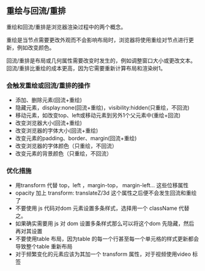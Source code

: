 ## 重绘与回流/重排

重绘和回流/重排是浏览器渲染过程中的两个概念。

重绘是当节点需要更改外观而不会影响布局时，浏览器将使用重绘对节点进行更新，例如改变颜色。

回流/重排是布局或几何属性需要改变时发生的，例如调整窗口大小或更改文本。回流/重排比重绘的成本更高，因为它需要重新计算布局和渲染树1。

### 会触发重绘或回流/重排的操作

- 添加、删除元素(回流+重绘)
- 隐藏元素，display:none(回流+重绘)，visibility:hidden(只重绘，不回流)
- 移动元素，如改变top、left或移动元素到另外1个父元素中(重绘+回流)
- 改变浏览器大小(回流+重绘)
- 改变浏览器的字体大小(回流+重绘)
- 改变元素的padding、border、margin(回流+重绘)
- 改变浏览器的字体颜色（只重绘，不回流）
- 改变元素的背景颜色（只重绘，不回流）

### 优化措施

- 用transform 代替 top，left ，margin-top， margin-left... 这些位移属性
- opacity 加上 transform: translateZ/3d  这个属性之后便不会发生回流和重绘了
- 不要使用 js 代码对dom 元素设置多条样式，选择用一个 className 代替之。
- 如果确实需要用 js 对 dom 设置多条样式那么可以将这个dom 先隐藏，然后再对其设置
- 不要使用table 布局，因为table 的每一个行甚至每一个单元格的样式更新都会导致整个table 重新布局
- 对于频繁变化的元素应该为其加一个 transform 属性，对于视频使用video 标签